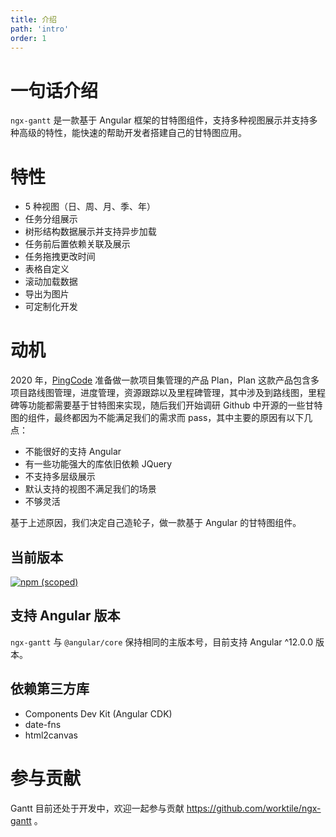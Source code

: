 ```yaml
---
title: 介绍
path: 'intro'
order: 1
---
```


# 一句话介绍

`ngx-gantt` 是一款基于 Angular 框架的甘特图组件，支持多种视图展示并支持多种高级的特性，能快速的帮助开发者搭建自己的甘特图应用。

# 特性

- 5 种视图（日、周、月、季、年）
- 任务分组展示
- 树形结构数据展示并支持异步加载
- 任务前后置依赖关联及展示
- 任务拖拽更改时间
- 表格自定义
- 滚动加载数据
- 导出为图片
- 可定制化开发

# 动机

2020 年，[PingCode](https://pingcode.com) 准备做一款项目集管理的产品 Plan，Plan 这款产品包含多项目路线图管理，进度管理，资源跟踪以及里程碑管理，其中涉及到路线图，里程碑等功能都需要基于甘特图来实现，随后我们开始调研 Github 中开源的一些甘特图的组件，最终都因为不能满足我们的需求而 pass，其中主要的原因有以下几点：

- 不能很好的支持 Angular
- 有一些功能强大的库依旧依赖 JQuery
- 不支持多层级展示
- 默认支持的视图不满足我们的场景
- 不够灵活

基于上述原因，我们决定自己造轮子，做一款基于 Angular 的甘特图组件。

## 当前版本

[![npm (scoped)](https://img.shields.io/npm/v/@worktile/gantt?style=flat-square)](https://www.npmjs.com/package/@worktile/gantt)

## 支持 Angular 版本

`ngx-gantt` 与 `@angular/core` 保持相同的主版本号，目前支持 Angular ^12.0.0 版本。

## 依赖第三方库

- Components Dev Kit (Angular CDK)
- date-fns
- html2canvas

# 参与贡献

Gantt 目前还处于开发中，欢迎一起参与贡献 https://github.com/worktile/ngx-gantt 。
